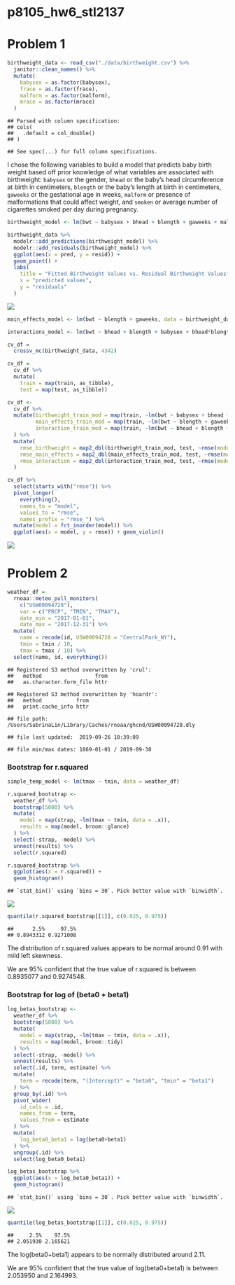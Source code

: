 p8105\_hw6\_stl2137
================

# Problem 1

``` r
birthweight_data <- read_csv("./data/birthweight.csv") %>% 
  janitor::clean_names() %>% 
  mutate(
    babysex = as.factor(babysex),
    frace = as.factor(frace),
    malform = as.factor(malform),
    mrace = as.factor(mrace)
  )
```

    ## Parsed with column specification:
    ## cols(
    ##   .default = col_double()
    ## )

    ## See spec(...) for full column specifications.

I chose the following variables to build a model that predicts baby
birth weight based off prior knowledge of what variables are associated
with birthweight: `babysex` or the gender, `bhead` or the baby’s head
circumference at birth in centimeters, `blength` or the baby’s length at
birth in centimeters, `gaweeks` or the gestational age in weeks,
`malform` or presence of malformations that could affect weight, and
`smoken` or average number of cigarettes smoked per day during
pregnancy.

``` r
birthweight_model <- lm(bwt ~ babysex + bhead + blength + gaweeks + malform + smoken, data = birthweight_data)

birthweight_data %>% 
  modelr::add_predictions(birthweight_model) %>% 
  modelr::add_residuals(birthweight_model) %>% 
  ggplot(aes(x = pred, y = resid)) + 
  geom_point() +
  labs(
    title = "Fitted Birthweight Values vs. Residual Birthweight Values",
    x = "predicted values",
    y = "residuals"
  )
```

![](p8105_hw6_stl2137_files/figure-gfm/unnamed-chunk-2-1.png)<!-- -->

``` r
main_effects_model <- lm(bwt ~ blength + gaweeks, data = birthweight_data)

interactions_model <- lm(bwt ~ bhead + blength + babysex + bhead*blength + bhead *babysex + blength*babysex + bhead*blength*babysex, data = birthweight_data)
```

``` r
cv_df = 
  crossv_mc(birthweight_data, 4342) 

cv_df =
  cv_df %>% 
  mutate(
    train = map(train, as_tibble),
    test = map(test, as_tibble))

cv_df <- 
  cv_df %>% 
  mutate(birthweight_train_mod = map(train, ~lm(bwt ~ babysex + bhead + blength + gaweeks + malform + smoken, data = .x)), 
         main_effects_train_mod = map(train, ~lm(bwt ~ blength + gaweeks, data = .x)),
         interaction_train_mod = map(train, ~lm(bwt ~ bhead + blength + babysex + bhead*blength + bhead *babysex + blength*babysex + bhead*blength*babysex, data = .x))
  ) %>% 
  mutate(
    rmse_birthweight = map2_dbl(birthweight_train_mod, test, ~rmse(model = .x, data = .y)),
    rmse_main_effects = map2_dbl(main_effects_train_mod, test, ~rmse(model = .x, data = .y)),
    rmse_interaction = map2_dbl(interaction_train_mod, test, ~rmse(model = .x, data = .y))
  )

cv_df %>% 
  select(starts_with("rmse")) %>% 
  pivot_longer(
    everything(),
    names_to = "model", 
    values_to = "rmse",
    names_prefix = "rmse_") %>% 
  mutate(model = fct_inorder(model)) %>% 
  ggplot(aes(x = model, y = rmse)) + geom_violin()
```

![](p8105_hw6_stl2137_files/figure-gfm/unnamed-chunk-4-1.png)<!-- -->

# Problem 2

``` r
weather_df = 
  rnoaa::meteo_pull_monitors(
    c("USW00094728"),
    var = c("PRCP", "TMIN", "TMAX"), 
    date_min = "2017-01-01",
    date_max = "2017-12-31") %>%
  mutate(
    name = recode(id, USW00094728 = "CentralPark_NY"),
    tmin = tmin / 10,
    tmax = tmax / 10) %>%
  select(name, id, everything())
```

    ## Registered S3 method overwritten by 'crul':
    ##   method                 from
    ##   as.character.form_file httr

    ## Registered S3 method overwritten by 'hoardr':
    ##   method           from
    ##   print.cache_info httr

    ## file path:          /Users/SabrinaLin/Library/Caches/rnoaa/ghcnd/USW00094728.dly

    ## file last updated:  2019-09-26 10:39:09

    ## file min/max dates: 1869-01-01 / 2019-09-30

### Bootstrap for r.squared

``` r
simple_temp_model <- lm(tmax ~ tmin, data = weather_df) 

r.squared_bootstrap <-
  weather_df %>%
  bootstrap(5000) %>% 
  mutate(
    model = map(strap, ~lm(tmax ~ tmin, data = .x)),
    results = map(model, broom::glance)
  ) %>% 
  select(-strap, -model) %>% 
  unnest(results) %>% 
  select(r.squared) 

r.squared_bootstrap %>% 
  ggplot(aes(x = r.squared)) + 
  geom_histogram()
```

    ## `stat_bin()` using `bins = 30`. Pick better value with `binwidth`.

![](p8105_hw6_stl2137_files/figure-gfm/unnamed-chunk-6-1.png)<!-- -->

``` r
quantile(r.squared_bootstrap[[1]], c(0.025, 0.975))
```

    ##      2.5%     97.5% 
    ## 0.8943312 0.9271008

The distribution of r.squared values appears to be normal around 0.91
with mild left skewness.

We are 95% confident that the true value of r.squared is between
0.8935077 and 0.9274548.

### Bootstrap for log of (beta0 + beta1)

``` r
log_betas_bootstrap <-
  weather_df %>%
  bootstrap(5000) %>% 
  mutate(
    model = map(strap, ~lm(tmax ~ tmin, data = .x)),
    results = map(model, broom::tidy)
  ) %>% 
  select(-strap, -model) %>% 
  unnest(results) %>% 
  select(.id, term, estimate) %>% 
  mutate(
    term = recode(term, "(Intercept)" = "beta0", "tmin" = "beta1")
  ) %>% 
  group_by(.id) %>% 
  pivot_wider(
    id_cols = .id,
    names_from = term,
    values_from = estimate
  ) %>% 
  mutate(
    log_beta0_beta1 = log(beta0+beta1)
  ) %>% 
  ungroup(.id) %>% 
  select(log_beta0_beta1)

log_betas_bootstrap %>% 
  ggplot(aes(x = log_beta0_beta1)) +
  geom_histogram()
```

    ## `stat_bin()` using `bins = 30`. Pick better value with `binwidth`.

![](p8105_hw6_stl2137_files/figure-gfm/unnamed-chunk-7-1.png)<!-- -->

``` r
quantile(log_betas_bootstrap[[1]], c(0.025, 0.975))
```

    ##     2.5%    97.5% 
    ## 2.051930 2.165621

The log(beta0+beta1) appears to be normally distributed around 2.11.

We are 95% confident that the true value of log(beta0+beta1) is between
2.053950 and 2.164993.
